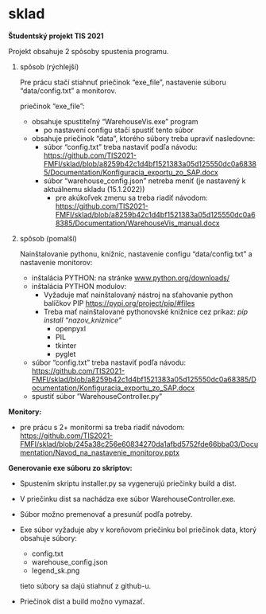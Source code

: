 # sklad
**Študentský projekt TIS 2021**

Projekt obsahuje 2 spôsoby spustenia programu.

1. spôsob (rýchlejší)

    Pre prácu stačí stiahnuť priečinok “exe_file”, nastavenie súboru “data/config.txt” a monitorov. 

   priečinok “exe_file”:
     - obsahuje spustiteľný “WarehouseVis.exe” program 
       - po nastavení configu stačí spustiť tento súbor
     - obsahuje priečinok “data”, ktorého súbory treba upraviť nasledovne:
       - súbor “config.txt” treba nastaviť podľa návodu:
          https://github.com/TIS2021-FMFI/sklad/blob/a8259b42c1d4bf1521383a05d125550dc0a68385/Documentation/Konfiguracia_exportu_zo_SAP.docx
       - súbor “warehouse_config.json” netreba meniť (je nastavený k aktuálnemu skladu (15.1.2022))
         - pre akúkoľvek zmenu sa treba riadiť návodom:
         https://github.com/TIS2021-FMFI/sklad/blob/a8259b42c1d4bf1521383a05d125550dc0a68385/Documentation/WarehouseVis_manual.docx
     
    
2. spôsob (pomalší)

    Nainštalovanie pythonu, knižníc, nastavenie configu “data/config.txt” a nastavenie monitorov:

   - inštalácia PYTHON: na stránke www.python.org/downloads/
   - inštalácia PYTHON modulov:
     - Vyžaduje mať nainštalovaný nástroj na sťahovanie python balíčkov PIP
     https://pypi.org/project/pip/#files
     - Treba mať nainštalované pythonovské knižnice cez prikaz: 
     *pip install “nazov_kniznice”*
       - openpyxl
       - PIL
       - tkinter
       - pyglet
   - súbor “config.txt” treba nastaviť podľa návodu: https://github.com/TIS2021-FMFI/sklad/blob/a8259b42c1d4bf1521383a05d125550dc0a68385/Documentation/Konfiguracia_exportu_zo_SAP.docx
   - spustiť súbor ”WarehouseController.py”



**Monitory:**
- pre prácu s 2+ monitormi sa treba riadiť návodom: https://github.com/TIS2021-FMFI/sklad/blob/245a38c256e60834270da1afbd5752fde66bba03/Documentation/Navod_na_nastavenie_monitorov.pptx



**Generovanie exe súboru zo skriptov:**

 - Spustením skriptu installer.py sa vygenerujú priečinky build a dist. 
 - V priečinku dist sa nachádza exe súbor WarehouseController.exe. 
 - Súbor možno premenovať a presunúť podľa potreby. 
 - Exe súbor vyžaduje aby v koreňovom priečinku bol priečinok data, ktorý obsahuje súbory: 
   - config.txt
   - warehouse_config.json
   - legend_sk.png 

   tieto súbory sa dajú stiahnuť z github-u. 
 - Priečinok dist a build možno vymazať.





